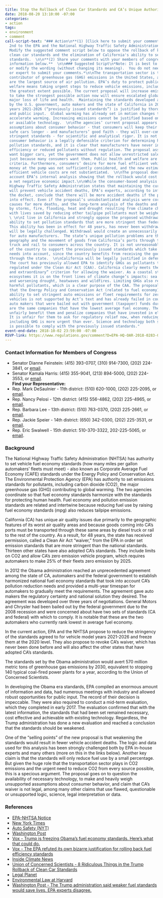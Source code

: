```yaml
---
title: Stop the Rollback of Clean Car Standards and CA’s Unique Authority
date: 2018-08-20 13:10:00 -07:00
categories:
- action
tags:
- environment
- comment
call-script-text: "### Action\n**(1) [Click here to submit your comment by October
  2nd to the EPA and the National Highway Traffic Safety Administration](https://www.regulations.gov/comment?D=EPA-HQ-OAR-2018-0283-0001).**
  Modify the suggested comment script below to oppose the rollback of key federal
  clean car standards and the elimination of California's ability to set more stringent
  standards.  \n\n**(2) Share your comments with your members of congress using contact
  information below.**  \n\n### Suggested Script\n*Note: It is best to personalize
  or modify the wording (without changing its meaning).  You do not need to be a scientist
  or expert to submit your comments.*\n\nThe transportation sector is the largest
  contributor of greenhouse gas (GHG) emissions in the United States, and vehicles
  are the largest source of air pollution. EPA’s duty to protect public health and
  welfare means taking urgent steps to reduce vehicle emissions, including GHGs, to
  the greatest extent possible. The current proposal will increase emissions. Failing
  to take the strongest possible action now will ensure escalated global warming and
  major loss of life and health.  Maintaining the standards developed and agreed to
  by the U.S. government, auto makers and the state of California in 2012 for model
  years 2021-2026 (“previously issued standards”) is justified by thorough analysis
  and public input.  Global warming has already set in motion changes that will further
  accelerate warming. Increasing emissions cannot be justified based on science, cost
  or available technology.  \n\nThe agencies’ current proposal appears to substitute
  assumptions about consumer behavior - that consumers will keep their older, less
  safe cars longer - and manufacturers’ good faith - they will over-comply with less
  stringent standards - for scientific and analytical rigor. It is not clear that
  consumer behavior is a legally defensible criterion for determining health-based
  pollution standards, and it is clear that manufacturers have never increased fuel
  efficiency or reduced pollutants without regulation. The proposal asserts that consumers
  want bigger cars, yet the government does not allow unrestricted sales of opioids
  just because many consumers want them. Public health and welfare are the most important
  criteria. Furthermore, consumers’ desire for more fuel efficient vehicles that save
  money at the pump was not sufficiently considered, and the new estimates of fuel
  efficient vehicle costs are not substantiated.  \n\nThe proposal does not take into
  account EPA’s internal analysis showing that the rollback would cost jobs and have
  a net negative economic impact.\n\nWhile the consumer-based analysis of the National
  Highway Traffic Safety Administration states that maintaining the current standards
  will prevent vehicle accident deaths, EPA’s experts, according to information in
  the docket, conclude that there will be more accident deaths if the proposal goes
  into effect. Even if the proposal’s unsubstantiated analysis were correct, air pollution
  causes far more deaths, and the long-term analysis of the deaths and illness caused
  by storms, fire, flooding, heat and drought resulting from climate change, along
  with lives saved by reducing other tailpipe pollutants must be weighed more thoroughly.
  \ \n\nI live in California and strongly oppose the proposed withdrawal of California’s
  ability to set pollution standards that are more stringent than federal standards.
  This ability has been in effect for 48 years, has never been withdrawn before, and
  will be legally challenged. Withdrawal would create an unnecessarily uncertain future
  for auto manufacturers.  The state’s unique pollution problems are the result of
  geography and the movement of goods from California’s ports through the state by
  truck and rail to consumers across the country. It is not unreasonable for the rest
  of the country to support the previously issued standards which take California’s
  needs into account, since the country benefits from receiving the goods transported
  through the state.  \n\nCalifornia will be legally justified in defending its waiver.
  The court has previously allowed EPA to identify GHGs as pollutants that may be
  regulated under the Clean Air Act (CAA). California clearly meets the “compelling
  and extraordinary” criterion for allowing the waiver. As a coastal state with desert
  ecosystems it is on the front lines of climate change’s impacts: sea level rise
  and worsening drought, heatwaves and wildfires. Limiting GHGs also reduces other
  harmful pollutants, which is a clear purpose of the CAA. The proposal’s assertion
  that the Energy Policy and Conservation Act (related to fuel economy) preempts California’s
  ability to set stringent auto emissions or fleet requirements for zero emission
  vehicles is not supported by Act’s text and has already failed in court.  \n\nThe
  auto makers that were bailed out with government (taxpayer) funds during the recession
  are the same companies that have the lowest average fuel economy. The proposal would
  unfairly benefit them and penalize companies that have invested in electric vehicles.
  It is unfair for them to ask for regulatory relief now, when reducing pollutants
  including GHG is more urgent than ever. Science and technology both show that it
  is possible to comply with the previously issued standards."
event-end-date: 2018-10-02 23:59:00 -07:00
RSVP-link: https://www.regulations.gov/comment?D=EPA-HQ-OAR-2018-0283-0001
---
```


### Contact Information for Members of Congress
  * Senator Dianne Feinstein: (415) 393-0707, (310) 914-7300, (202) 224-3841, or [email](https://www.feinstein.senate.gov/public/index.cfm/e-mail-me).  
  * Senator Kamala Harris: (415) 355-9041, (213) 894-5000, (202) 224-3553, or [email](https://www.harris.senate.gov/contact/email).  
**Find your Representative:**
  * Rep. Mark DeSaulnier - 11th district:  (510) 620-1000, (202) 225-2095, or [email](https://desaulnier.house.gov/contact/email).  
  * Rep. Nancy Pelosi - 12th district:  (415) 556-4862, (202) 225-4965, or [email](https://pelosi.house.gov/contact-me/email-me).  
  * Rep. Barbara Lee - 13th district:  (510) 763-0370, (202) 225-2661, or [email](https://lee.house.gov/contact/email-me).  
  * Rep. Jackie Speier - 14th district: (650) 342-0300, (202) 225-3531, or [email](https://speier.house.gov/contact/email).  
  * Rep. Eric Swalwell - 15th district: 510-370-3322, 202-225-5065, or [email](https://swalwell.house.gov/contact).  

### Background
The National Highway Traffic Safety Administration (NHTSA) has authority to set vehicle fuel economy standards (how many miles per gallon automakers’ fleets must meet) - also known as Corporate Average Fuel Economy (CAFE) standards under the Energy Policy and Conservation Act. The Environmental Protection Agency (EPA) has authority to set emissions standards for pollutants, including carbon dioxide (CO2), the major greenhouse gas (GHG) contributing to global warming. The two agencies coordinate so that fuel economy standards harmonize with the standards for protecting human health. Fuel economy and pollution emission standards are related and intertwine because reducing fuel use by raising fuel economy standards (mpg) also reduces tailpipe emissions.  

California (CA) has unique air quality issues due primarily to the geographic features of its worst air quality areas and because goods coming into CA’s ports must be transported through these same areas by diesel truck or rail to the rest of the country.  As a result, for 48 years, the state has received permission, called a Clean Air Act “waiver,” from the EPA in order set emission standards that are more stringent than the national standards.  Thirteen other states have also adopted CA’s standards.  They include limits on CO2 and allow CA’s zero emission vehicle program, which requires automakers to make 25% of their fleets zero emission by 2025.  

In 2012 the Obama administration reached an unprecedented agreement among the state of CA, automakers and the federal government to establish harmonized national fuel economy standards that took into account CA’s pollution reduction needs and provided a multi-year timespan for automakers to gradually meet the requirements. The agreement gave auto makers the regulatory certainty and national solution they desired. The agreement was developed over three years of negotiations. General Motors and Chrysler had been bailed out by the federal government due to the 2008 recession and were concerned about have two sets of standards (CA and federal) with which to comply. It is notable that these are the two automakers who currently rank lowest in average fuel economy.  

In the current action, EPA and the NHTSA propose to reduce the stringency of the standards agreed to for vehicle model years 2021-2026 and freeze them at the 2020 level. They also propose to revoke CA’s waiver, which has never been done before and will also affect the other states that have adopted CA’s standards.  

The standards set by the Obama administration would avert 570 million metric tons of greenhouse gas emissions by 2030, equivalent to stopping 140 typical coal-fired power plants for a year, according to the  Union of Concerned Scientists.  

In developing the Obama era standards, EPA compiled an enormous amount of information and data, had numerous meetings with industry and allowed robust opportunities for public input. The record of their decision is impeccable. They were also required to conduct a mid-term evaluation, which they completed in early 2017. The evaluation confirmed that with the latest information, the standards that had been set remained necessary, cost effective and achievable with existing technology. Regardless, the Trump administration has done a new evaluation and reached a conclusion that the standards should be weakened.  

One of the “selling points” of the new proposal is that weakening the standards would result in fewer vehicle accident deaths. The logic and data used for this analysis has been strongly challenged both by EPA in-house experts and many others (more on this in the links below). Another key claim is that the standards will only reduce fuel use by a small percentage.  But given the huge role that the transportation sector plays in CO2 emissions and the urgent need to reduce CO2 from every source possible, this is a specious argument. The proposal goes on to question the availability of necessary technology, to make and heavily weigh unsupported assumptions about consumer behavior, and claim that CA’s waiver is not legal, among many other claims that use flawed, questionable or unsupported logic, science, legal interpretation or data.  


### References
* [EPA-NHTSA Notice](https://www.epa.gov/sites/production/files/2018-08/documents/safe-my-2021-2026-cafe-ld-ghg-nhtsa-epa-nprm-2018-08-02.pdf)  
* [New York Times](https://www.nytimes.com/2018/08/02/climate/trump-auto-emissions-california.html?hp&action=click&pgtype=Homepage&clickSource=story-heading&module=first-column-region&region=top-news&WT.nav=top-news)  
* [Auto Safety (NYT)](https://www.nytimes.com/2018/08/02/climate/trump-fuel-economy.html?hp&action=click&pgtype=Homepage&clickSource=story-heading&module=first-column-region&region=top-news&WT.nav=top-news)  
* [Washington Post](https://www.washingtonpost.com/national/health-science/2018/08/01/90c818ac-9125-11e8-8322-b5482bf5e0f5_story.html?utm_term=.7b5ebe79c7f4)  
* [Vox - Trump is freezing Obama’s fuel economy standards. Here’s what that could do.](https://www.vox.com/energy-and-environment/2018/5/3/17314000/trump-epa-cars-trucks-fuel-economy-cafe-standards)  
* [Vox - The EPA refuted its own bizarre justification for rolling back fuel efficiency standards](https://www.vox.com/2018/4/2/17181476/epa-fuel-economy-standards-tesla)
* [Inside Climate News](https://insideclimatenews.org/news/02042018/climate-change-car-fuel-efficiency-cafe-standards-epa-pruitt-auto-pollution-gas-mileage-california-global-warming)  
* [Union of Concerned Scientists - 8 Ridiculous Things in the Trump Rollback of Clean Car Standards](https://blog.ucsusa.org/dave-cooke/8-ridiculous-things-in-the-trump-rollback-of-clean-car-standards-and-1-thing-they-get-right)  
* [Legal Planet](http://legal-planet.org/2018/07/23/wheeler-epa-looking-to-freeze-auto-standards-revoke-california-waiver/)  
* [Environmental Law at Harvard](http://environment.law.harvard.edu/2018/06/california-cafe-standards-energy-policy-conservation-act/)  
* [Washington Post - The Trump administration said weaker fuel standards would save lives. EPA experts disagree.](https://www.washingtonpost.com/energy-environment/2018/08/15/trump-administration-said-weaker-fuel-standards-would-save-lives-epa-experts-disagree/)  
